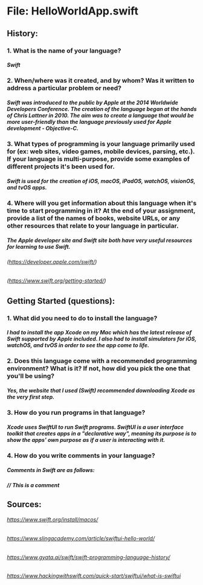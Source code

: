 # File: HelloWorldApp.swift
## History:
### 1. What is the name of your language?

##### Swift

### 2. When/where was it created, and by whom? Was it written to address a particular problem or need? 

##### Swift was introduced to the public by Apple at the 2014 Worldwide Developers Conference. The creation of the language began at the hands of Chris Lattner in 2010. The aim was to create a language that would be more user-friendly than the language previously used for Apple development - Objective-C.

### 3. What types of programming is your language primarily used for (ex: web sites, video games, mobile devices, parsing, etc.). If your language is multi-purpose, provide some examples of different projects it's been used for.

##### Swift is used for the creation of iOS, macOS, iPadOS, watchOS, visionOS, and tvOS apps.

### 4. Where will you get information about this language when it's time to start programming in it? At the end of your assignment, provide a list of the names of books, website URLs, or any other resources that relate to your language in particular.

##### The Apple developer site and Swift site both have very useful resources for learning to use Swift.
###### (https://developer.apple.com/swift/)
###### (https://www.swift.org/getting-started/)

## Getting Started (questions):
### 1. What did you need to do to install the language? 

##### I had to install the app Xcode on my Mac which has the latest release of Swift supported by Apple included. I also had to install simulators for iOS, watchOS, and tvOS in order to see the app come to life.

### 2. Does this language come with a recommended programming environment? What is it? If not, how did you pick the one that you'll be using?

##### Yes, the website that I used (Swift) recommended downloading Xcode as the very first step. 

### 3. How do you run programs in that language?

##### Xcode uses SwiftUI to run Swift programs. SwiftUI is a user interface toolkit that creates apps in a "declarative way", meaning its purpose is to show the apps' own purpose as if a user is interacting with it.

### 4. How do you write comments in your language?

##### Comments in Swift are as follows:
##### // This is a comment


## Sources:
###### https://www.swift.org/install/macos/ 
###### https://www.slingacademy.com/article/swiftui-hello-world/
###### https://www.gyata.ai/swift/swift-programming-language-history/
###### https://www.hackingwithswift.com/quick-start/swiftui/what-is-swiftui 
